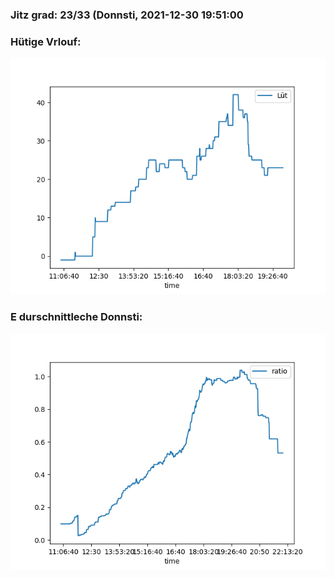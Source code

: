 ### Jitz grad: 23/33 (Donnsti, 2021-12-30 19:51:00

### Hütige Vrlouf:
![Graph](Today.png)

### E durschnittleche Donnsti:
![Graph](Donnsti.png)